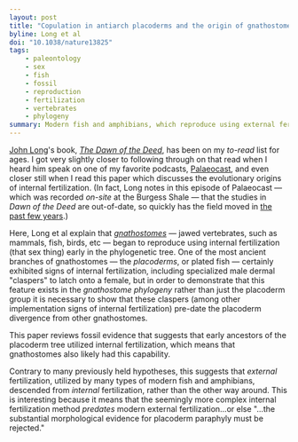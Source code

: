 ```yaml
---
layout: post
title: "Copulation in antiarch placoderms and the origin of gnathostome internal fertilization"
byline: Long et al
doi: "10.1038/nature13825"
tags:
    - paleontology
    - sex
    - fish
    - fossil
    - reproduction
    - fertilization
    - vertebrates
    - phylogeny
summary: Modern fish and amphibians, which reproduce using external fertilization, likely evolved from ancestors that reproduced utilizing internal fertilization, contrary to previously held hypotheses.
---
```


[John Long](https://en.wikipedia.org/wiki/John_A._Long)'s book, [_The Dawn of the Deed_](http://www.press.uchicago.edu/ucp/books/book/chicago/D/bo13183022.html), has been on my _to-read_ list for ages. I got very slightly closer to following through on that read when I heard him speak on one of my favorite podcasts, [Palaeocast](http://www.palaeocast.com/gogo-fishes/), and even closer still when I read this paper which discusses the evolutionary origins of internal fertilization. (In fact, Long notes in this episode of Palaeocast — which was recorded _on-site_ at the Burgess Shale — that the studies in _Dawn of the Deed_ are out-of-date, so quickly has the field moved in [the past few years](https://www.nature.com/articles/nature06966).)

Here, Long et al explain that [_gnathostomes_](https://en.wikipedia.org/wiki/Gnathostomata) — jawed vertebrates, such as mammals, fish, birds, etc — began to reproduce using internal fertilization (that sex thing) early in the phylogenetic tree. One of the most ancient branches of gnathostomes — the _placoderms_, or plated fish — certainly exhibited signs of internal fertilization, including specialized male dermal "claspers" to latch onto a female, but in order to demonstrate that this feature exists in the _gnathostome phylogeny_ rather than just the placoderm group it is necessary to show that these claspers (among other implementation signs of internal fertilization) pre-date the placoderm divergence from other gnathostomes.

This paper reviews fossil evidence that suggests that early ancestors of the placoderm tree utilized internal fertilization, which means that gnathostomes also likely had this capability.

Contrary to many previously held hypotheses, this suggests that  _external_ fertilization, utilized by many types of modern fish and amphibians, descended from _internal_ fertilization, rather than the other way around. This is interesting because it means that the seemingly more complex internal fertilization method _predates_ modern external fertilization...or else "...the substantial morphological evidence for placoderm paraphyly must be rejected."
